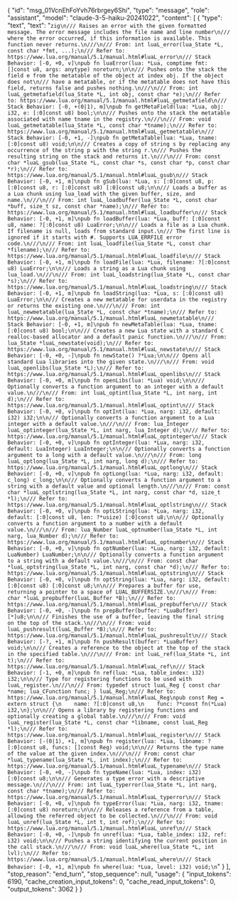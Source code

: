 {
  "id": "msg_01VcnEhFoYvh76rbrgey6Shi",
  "type": "message",
  "role": "assistant",
  "model": "claude-3-5-haiku-20241022",
  "content": [
    {
      "type": "text",
      "text": "```zig\n/// Raises an error with the given formatted message. The error message includes the file name and line number\n/// where the error occurred, if this information is available. This function never returns.\n///\n/// From: int luaL_error(lua_State *L, const char *fmt, ...);\n/// Refer to: https://www.lua.org/manual/5.1/manual.html#luaL_error\n/// Stack Behavior: [-0, +0, v]\npub fn luaError(lua: *Lua, comptime fmt: []const u8, args: anytype) noreturn;\n\n/// Pushes onto the stack the field e from the metatable of the object at index obj. If the object does not\n/// have a metatable, or if the metatable does not have this field, returns false and pushes nothing.\n///\n/// From: int luaL_getmetafield(lua_State *L, int obj, const char *e);\n/// Refer to: https://www.lua.org/manual/5.1/manual.html#luaL_getmetafield\n/// Stack Behavior: [-0, +(0|1), m]\npub fn getMetaField(lua: *Lua, obj: i32, e: [:0]const u8) bool;\n\n/// Pushes onto the stack the metatable associated with name tname in the registry.\n///\n/// From: void luaL_getmetatable(lua_State *L, const char *tname);\n/// Refer to: https://www.lua.org/manual/5.1/manual.html#luaL_getmetatable\n/// Stack Behavior: [-0, +1, -]\npub fn getMetaTable(lua: *Lua, tname: [:0]const u8) void;\n\n/// Creates a copy of string s by replacing any occurrence of the string p with the string r.\n/// Pushes the resulting string on the stack and returns it.\n///\n/// From: const char *luaL_gsub(lua_State *L, const char *s, const char *p, const char *r);\n/// Refer to: https://www.lua.org/manual/5.1/manual.html#luaL_gsub\n/// Stack Behavior: [-0, +1, m]\npub fn gSub(lua: *Lua, s: [:0]const u8, p: [:0]const u8, r: [:0]const u8) [:0]const u8;\n\n/// Loads a buffer as a Lua chunk using lua_load with the given buffer, size, and name.\n///\n/// From: int luaL_loadbuffer(lua_State *L, const char *buff, size_t sz, const char *name);\n/// Refer to: https://www.lua.org/manual/5.1/manual.html#luaL_loadbuffer\n/// Stack Behavior: [-0, +1, m]\npub fn loadBuffer(lua: *Lua, buff: [:0]const u8, name: ?[:0]const u8) LuaError;\n\n/// Loads a file as a Lua chunk. If filename is null, loads from standard input.\n/// The first line is ignored if it starts with #. Supports LUA_ERRFILE error code.\n///\n/// From: int luaL_loadfile(lua_State *L, const char *filename);\n/// Refer to: https://www.lua.org/manual/5.1/manual.html#luaL_loadfile\n/// Stack Behavior: [-0, +1, m]\npub fn loadFile(lua: *Lua, filename: ?[:0]const u8) LuaError;\n\n/// Loads a string as a Lua chunk using lua_load.\n///\n/// From: int luaL_loadstring(lua_State *L, const char *s);\n/// Refer to: https://www.lua.org/manual/5.1/manual.html#luaL_loadstring\n/// Stack Behavior: [-0, +1, m]\npub fn loadString(lua: *Lua, s: [:0]const u8) LuaError;\n\n/// Creates a new metatable for userdata in the registry or returns the existing one.\n///\n/// From: int luaL_newmetatable(lua_State *L, const char *tname);\n/// Refer to: https://www.lua.org/manual/5.1/manual.html#luaL_newmetatable\n/// Stack Behavior: [-0, +1, m]\npub fn newMetaTable(lua: *Lua, tname: [:0]const u8) bool;\n\n/// Creates a new Lua state with a standard C realloc-based allocator and a default panic function.\n///\n/// From: lua_State *luaL_newstate(void);\n/// Refer to: https://www.lua.org/manual/5.1/manual.html#luaL_newstate\n/// Stack Behavior: [-0, +0, -]\npub fn newState() ?*Lua;\n\n/// Opens all standard Lua libraries into the given state.\n///\n/// From: void luaL_openlibs(lua_State *L);\n/// Refer to: https://www.lua.org/manual/5.1/manual.html#luaL_openlibs\n/// Stack Behavior: [-0, +0, m]\npub fn openLibs(lua: *Lua) void;\n\n/// Optionally converts a function argument to an integer with a default value.\n///\n/// From: int luaL_optint(lua_State *L, int narg, int d);\n/// Refer to: https://www.lua.org/manual/5.1/manual.html#luaL_optint\n/// Stack Behavior: [-0, +0, v]\npub fn optInt(lua: *Lua, narg: i32, default: i32) i32;\n\n/// Optionally converts a function argument to a Lua integer with a default value.\n///\n/// From: lua_Integer luaL_optinteger(lua_State *L, int narg, lua_Integer d);\n/// Refer to: https://www.lua.org/manual/5.1/manual.html#luaL_optinteger\n/// Stack Behavior: [-0, +0, v]\npub fn optInteger(lua: *Lua, narg: i32, default: LuaInteger) LuaInteger;\n\n/// Optionally converts a function argument to a long with a default value.\n///\n/// From: long luaL_optlong(lua_State *L, int narg, long d);\n/// Refer to: https://www.lua.org/manual/5.1/manual.html#luaL_optlong\n/// Stack Behavior: [-0, +0, v]\npub fn optLong(lua: *Lua, narg: i32, default: c_long) c_long;\n\n/// Optionally converts a function argument to a string with a default value and optional length.\n///\n/// From: const char *luaL_optlstring(lua_State *L, int narg, const char *d, size_t *l);\n/// Refer to: https://www.lua.org/manual/5.1/manual.html#luaL_optlstring\n/// Stack Behavior: [-0, +0, v]\npub fn optLString(lua: *Lua, narg: i32, default: [:0]const u8, len: ?*usize) [:0]const u8;\n\n/// Optionally converts a function argument to a number with a default value.\n///\n/// From: lua_Number luaL_optnumber(lua_State *L, int narg, lua_Number d);\n/// Refer to: https://www.lua.org/manual/5.1/manual.html#luaL_optnumber\n/// Stack Behavior: [-0, +0, v]\npub fn optNumber(lua: *Lua, narg: i32, default: LuaNumber) LuaNumber;\n\n/// Optionally converts a function argument to a string with a default value.\n///\n/// From: const char *luaL_optstring(lua_State *L, int narg, const char *d);\n/// Refer to: https://www.lua.org/manual/5.1/manual.html#luaL_optstring\n/// Stack Behavior: [-0, +0, v]\npub fn optString(lua: *Lua, narg: i32, default: [:0]const u8) [:0]const u8;\n\n/// Prepares a buffer for use, returning a pointer to a space of LUAL_BUFFERSIZE.\n///\n/// From: char *luaL_prepbuffer(luaL_Buffer *B);\n/// Refer to: https://www.lua.org/manual/5.1/manual.html#luaL_prepbuffer\n/// Stack Behavior: [-0, +0, -]\npub fn prepBuffer(buffer: *LuaBuffer) [*]u8;\n\n/// Finishes the use of a buffer, leaving the final string on the top of the stack.\n///\n/// From: void luaL_pushresult(luaL_Buffer *B);\n/// Refer to: https://www.lua.org/manual/5.1/manual.html#luaL_pushresult\n/// Stack Behavior: [-?, +1, m]\npub fn pushResult(buffer: *LuaBuffer) void;\n\n/// Creates a reference to the object at the top of the stack in the specified table.\n///\n/// From: int luaL_ref(lua_State *L, int t);\n/// Refer to: https://www.lua.org/manual/5.1/manual.html#luaL_ref\n/// Stack Behavior: [-1, +0, m]\npub fn ref(lua: *Lua, table_index: i32) i32;\n\n/// Type for registering functions to be used with luaL_register.\n///\n/// From: typedef struct luaL_Reg { const char *name; lua_CFunction func; } luaL_Reg;\n/// Refer to: https://www.lua.org/manual/5.1/manual.html#luaL_Reg\npub const Reg = extern struct {\n    name: ?[:0]const u8,\n    func: ?*const fn(*Lua) i32,\n};\n\n/// Opens a library by registering functions and optionally creating a global table.\n///\n/// From: void luaL_register(lua_State *L, const char *libname, const luaL_Reg *l);\n/// Refer to: https://www.lua.org/manual/5.1/manual.html#luaL_register\n/// Stack Behavior: [-(0|1), +1, m]\npub fn register(lua: *Lua, libname: ?[:0]const u8, funcs: []const Reg) void;\n\n/// Returns the type name of the value at the given index.\n///\n/// From: const char *luaL_typename(lua_State *L, int index);\n/// Refer to: https://www.lua.org/manual/5.1/manual.html#luaL_typename\n/// Stack Behavior: [-0, +0, -]\npub fn typeName(lua: *Lua, index: i32) [:0]const u8;\n\n/// Generates a type error with a descriptive message.\n///\n/// From: int luaL_typerror(lua_State *L, int narg, const char *tname);\n/// Refer to: https://www.lua.org/manual/5.1/manual.html#luaL_typerror\n/// Stack Behavior: [-0, +0, v]\npub fn typeError(lua: *Lua, narg: i32, tname: [:0]const u8) noreturn;\n\n/// Releases a reference from a table, allowing the referred object to be collected.\n///\n/// From: void luaL_unref(lua_State *L, int t, int ref);\n/// Refer to: https://www.lua.org/manual/5.1/manual.html#luaL_unref\n/// Stack Behavior: [-0, +0, -]\npub fn unref(lua: *Lua, table_index: i32, ref: i32) void;\n\n/// Pushes a string identifying the current position in the call stack.\n///\n/// From: void luaL_where(lua_State *L, int lvl);\n/// Refer to: https://www.lua.org/manual/5.1/manual.html#luaL_where\n/// Stack Behavior: [-0, +1, m]\npub fn where(lua: *Lua, level: i32) void;\n```"
    }
  ],
  "stop_reason": "end_turn",
  "stop_sequence": null,
  "usage": {
    "input_tokens": 6190,
    "cache_creation_input_tokens": 0,
    "cache_read_input_tokens": 0,
    "output_tokens": 3062
  }
}
